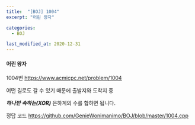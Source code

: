 ```yaml
---
title:  "[BOJ] 1004"
excerpt: "어린 왕자"

categories:
  - BOJ

last_modified_at: 2020-12-31
---
```


#### 어린 왕자

1004번 <https://www.acmicpc.net/problem/1004>

어떤 길로도 갈 수 있기 때문에 출발지와 도착지 중 

***하나만 속하는(XOR)*** 은하계의 수를 합하면 됩니다.

정답 코드 <https://github.com/GenieWonimanimo/BOJ/blob/master/1004.cpp>